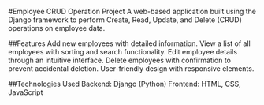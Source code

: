 #Employee CRUD Operation Project
A web-based application built using the Django framework to perform Create, Read, Update, and Delete (CRUD) operations on employee data.

##Features
Add new employees with detailed information.
View a list of all employees with sorting and search functionality.
Edit employee details through an intuitive interface.
Delete employees with confirmation to prevent accidental deletion.
User-friendly design with responsive elements.

##Technologies Used
Backend: Django (Python)
Frontend: HTML, CSS, JavaScript
